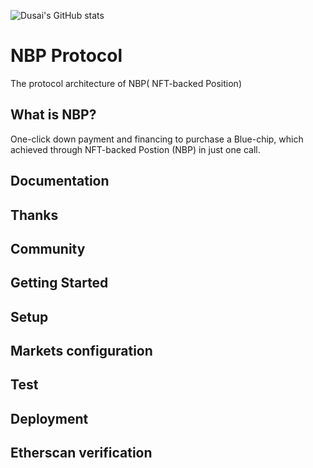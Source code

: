 
![Dusai's GitHub stats](https://github-readme-stats.vercel.app/api?username=NPICS-Hello&show_icons=true&theme=radical)

# NBP Protocol
The protocol architecture of NBP( NFT-backed Position)

## What is NBP?
One-click down payment and financing to purchase a Blue-chip, which achieved through NFT-backed Postion (NBP) in just one call.


## Documentation



## Thanks



## Community



## Getting Started


## Setup


## Markets configuration


## Test


## Deployment



## Etherscan verification

